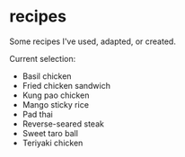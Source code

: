 # recipes

Some recipes I've used, adapted, or created.

Current selection:
- Basil chicken
- Fried chicken sandwich
- Kung pao chicken
- Mango sticky rice
- Pad thai
- Reverse-seared steak
- Sweet taro ball
- Teriyaki chicken
